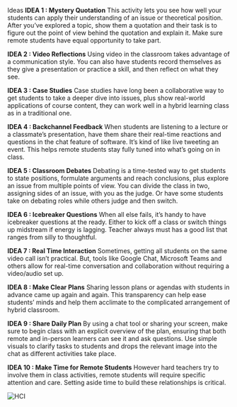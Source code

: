 Ideas
**IDEA 1 : Mystery Quotation**
This activity lets you see how well your students can apply their understanding of an issue or theoretical position. After you’ve explored a topic, show them a quotation and their task is to figure out the point of view behind the quotation and explain it. Make sure remote students have equal opportunity to take part.


**IDEA 2 : Video Reflections**
Using video in the classroom takes advantage of a communication style. You can also have students record themselves as they give a presentation or practice a skill, and then reflect on what they see.


**IDEA 3 : Case Studies**
Case studies have long been a collaborative way to get students to take a deeper dive into issues, plus show real-world applications of course content, they can work well in a hybrid learning class as in a traditional one.


**IDEA 4 : Backchannel Feedback**
When students are listening to a lecture or a classmate’s presentation, have them share their real-time reactions and questions in the chat feature of software. It’s kind of like live tweeting an event. This helps remote students stay fully tuned into what’s going on in class.


**IDEA 5 : Classroom Debates**
Debating is a time-tested way to get students to state positions, formulate arguments and reach conclusions, plus explore an issue from multiple points of view. You can divide the class in two, assigning sides of an issue, with you as the judge. Or have some students take on debating roles while others judge and then switch.


**IDEA 6 : Icebreaker Questions**
When all else fails, it’s handy to have icebreaker questions at the ready. Either to kick off a class or switch things up midstream if energy is lagging. Teacher always must has a good list that ranges from silly to thoughtful. 


**IDEA 7 : Real Time Interaction**
Sometimes, getting all students on the same video call isn’t practical. But, tools like Google Chat, Microsoft Teams and others allow for real-time conversation and collaboration without requiring a video/audio set up.

**IDEA 8 : Make Clear Plans**
Sharing lesson plans or agendas with students in advance came up again and again. This transparency can help ease students’ minds and help them acclimate to the complicated arrangement of hybrid classroom.


**IDEA 9 : Share Daily Plan**
By using a chat tool or sharing your screen, make sure to begin class with an explicit overview of the plan, ensuring that both remote and in-person learners can see it and ask questions. Use simple visuals to clarify tasks to students and drops the relevant image into the chat as different activities take place.


**IDEA 10 : Make Time for Remote Students**
However hard teachers try to involve them in class activities, remote students will require specific attention and care. Setting aside time to build these relationships is critical.

![HCI](https://user-images.githubusercontent.com/88948313/147513351-0fe39ae2-0d9f-4406-a365-629671420797.PNG)


